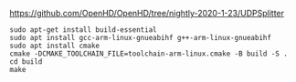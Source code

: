 https://github.com/OpenHD/OpenHD/tree/nightly-2020-1-23/UDPSplitter
```
sudo apt-get install build-essential
sudo apt install gcc-arm-linux-gnueabihf g++-arm-linux-gnueabihf
sudo apt install cmake
cmake -DCMAKE_TOOLCHAIN_FILE=toolchain-arm-linux.cmake -B build -S .
cd build
make
```

